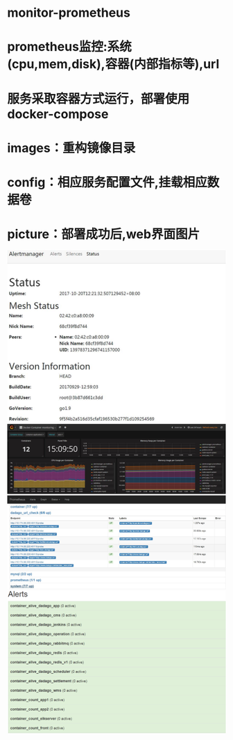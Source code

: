 # monitor-prometheus
# prometheus监控:系统(cpu,mem,disk),容器(内部指标等),url
# 服务采取容器方式运行，部署使用docker-compose
# images：重构镜像目录
# config：相应服务配置文件,挂载相应数据卷
# picture：部署成功后,web界面图片
![image](https://github.com/yujianfeng425330650/monitor-prometheus/blob/master/picture/alermanager.png)
![image](https://github.com/yujianfeng425330650/monitor-prometheus/blob/master/picture/grafana.png)
![image](https://github.com/yujianfeng425330650/monitor-prometheus/blob/master/picture/prometheus.png)
![image](https://github.com/yujianfeng425330650/monitor-prometheus/blob/master/picture/alert-rules.png)
